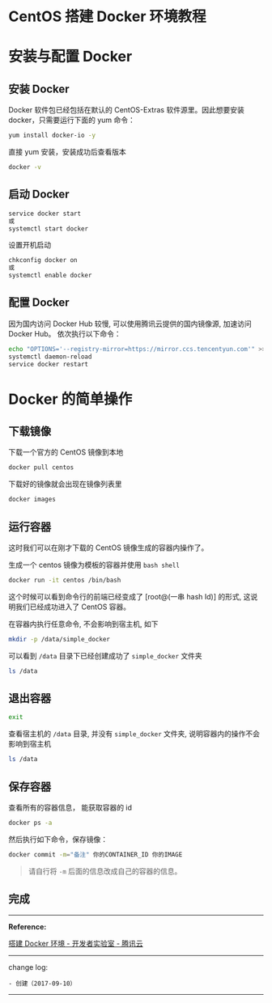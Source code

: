 # CentOS 搭建 Docker 环境教程

# 安装与配置 Docker

## 安装 Docker

Docker 软件包已经包括在默认的 CentOS-Extras 软件源里。因此想要安装 docker，只需要运行下面的 yum 命令：

```sh
yum install docker-io -y
```

直接 yum 安装，安装成功后查看版本

```sh
docker -v
```

## 启动 Docker

```sh
service docker start
或
systemctl start docker
```

设置开机启动

```sh
chkconfig docker on
或
systemctl enable docker
```

## 配置 Docker

因为国内访问 Docker Hub 较慢, 可以使用腾讯云提供的国内镜像源, 加速访问 Docker Hub。
依次执行以下命令：

```sh
echo "OPTIONS='--registry-mirror=https://mirror.ccs.tencentyun.com'" >> /etc/sysconfig/docker
systemctl daemon-reload
service docker restart
```

# Docker 的简单操作

## 下载镜像

下载一个官方的 CentOS 镜像到本地

```sh
docker pull centos
```

下载好的镜像就会出现在镜像列表里

```sh
docker images
```

## 运行容器

这时我们可以在刚才下载的 CentOS 镜像生成的容器内操作了。

生成一个 centos 镜像为模板的容器并使用 `bash shell`

```sh
docker run -it centos /bin/bash
```

这个时候可以看到命令行的前端已经变成了 [root@(一串 hash Id)] 的形式, 这说明我们已经成功进入了 CentOS 容器。

在容器内执行任意命令, 不会影响到宿主机, 如下

```sh
mkdir -p /data/simple_docker
```

可以看到 `/data` 目录下已经创建成功了 `simple_docker` 文件夹

```sh
ls /data
```

## 退出容器

```sh
exit
```

查看宿主机的 `/data` 目录, 并没有 `simple_docker` 文件夹, 说明容器内的操作不会影响到宿主机

```sh
ls /data
```

## 保存容器

查看所有的容器信息， 能获取容器的 id

```sh
docker ps -a
```

然后执行如下命令，保存镜像：

```sh
docker commit -m="备注" 你的CONTAINER_ID 你的IMAGE
```

> 请自行将 `-m` 后面的信息改成自己的容器的信息。

## 完成

-------

**Reference:**

[搭建 Docker 环境 - 开发者实验室 - 腾讯云](https://www.qcloud.com/developer/labs/lab/10054)

---

change log: 

	- 创建（2017-09-10）

---

